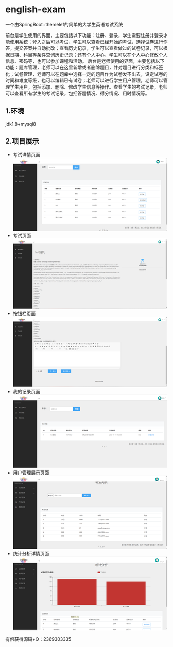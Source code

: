 # english-exam
一个由SpringBoot+themelef的简单的大学生英语考试系统

前台是学生使用的界面，主要包括以下功能：注册、登录，学生需要注册并登录才能使用系统；登入之后可以考试，学生可以查看已经开始的考试，选择试卷进行作答，提交答案并自动批改；查看历史记录，学生可以查看做过的试卷记录，可以根据日期、科目等条件查询历史记录；还有个人中心，学生可以在个人中心修改个人信息、密码等，也可以参加课程和活动。
后台是老师使用的界面，主要包括以下功能：题库管理，老师可以在这里新增或者删除题目，并对题目进行分类和标签化；试卷管理，老师可以在题库中选择一定的题目作为试卷发不出去，设定试卷的时间和难度等级，也可以编辑已有试卷；老师可以进行学生用户管理，老师可以管理学生用户，包括添加、删除、修改学生信息等操作。查看学生的考试记录，老师可以查看所有学生的考试记录，包括答题情况、得分情况、用时情况等。


## 1.环境
jdk1.8+mysql8

## 2.项目展示
+ 考试详情页面
![img.png](img.png)
+ 考试页面
![img_1.png](img_1.png)
+ 按钮栏页面
![img_2.png](img_2.png)
+ 我的记录页面
![img_3.png](img_3.png)
+ 用户管理展示页面
![img_4.png](img_4.png)
+ 统计分析详情页面
![img_5.png](img_5.png)

有偿获得源码+Q：2369303335
